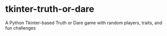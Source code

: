 # tkinter-truth-or-dare
A Python Tkinter-based Truth or Dare game with random players, traits, and fun challenges
